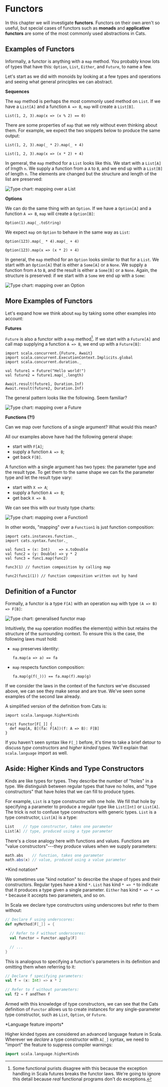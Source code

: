 # Functors

In this chapter we will investigate **functors**.
Functors on their own aren't so useful,
but special cases of functors such as
**monads** and **applicative functors**
are some of the most commonly used abstractions in Cats.

## Examples of Functors

Informally, a functor is anything with a `map` method.
You probably know lots of types that have this:
`Option`, `List`, `Either`, and `Future`, to name a few.

Let's start as we did with monoids by looking at
a few types and operations
and seeing what general principles we can abstract.

**Sequences**

The `map` method is perhaps the most commonly used method on `List`.
If we have a `List[A]` and a function `A => B`, `map` will create a `List[B]`.

```tut:book
List(1, 2, 3).map(x => (x % 2) == 0)
```

There are some properties of `map` that we rely without even thinking about them. For example, we expect the two snippets below to produce the same output:

```tut:book
List(1, 2, 3).map(_ * 2).map(_ + 4)

List(1, 2, 3).map(x => (x * 2) + 4)
```

In gemeral, the `map` method for a `List` looks like this.
We start with a `List[A]` of lrngth `n`.
We supply a function from a `A` to `B`,
and we end up with a `List[B]` of length `n`.
The elements are changed
but the structure and length of the list are preserved:

![Type chart: mapping over a List](src/pages/functors/list-map.pdf+svg)

**Options**

We can do the same thing with an `Option`.
If we have a `Option[A]` and a function `A => B`,
`map` will create a `Option[B]`:

```tut:book
Option(1).map(_.toString)
```

We expect `map` on  `Option` to behave in the same way as `List`:

```tut:book
Option(123).map(_ * 4).map(_ + 4)

Option(123).map(x => (x * 2) + 4)
```

In general, the `map` method for an `Option` looks
similar to that for a `List`.
We start with an `Option[A]`
that is either a `Some[A]` or a `None`.
We supply a function from `A` to `B`,
and the result is either a `Some[B]` or a `None`.
Again, the structure is preserved:
if we start with a `Some` we end up with a `Some`:

![Type chart: mapping over an Option](src/pages/functors/option-map.pdf+svg)

## More Examples of Functors

Let's expand how we think about `map`
by taking some other examples into account:

**Futures**

`Future` is also a functor
with a `map` method[^future-error-handling].
If we start with a `Future[A]`
and call map supplying a function `A => B`,
we end up with a `Future[B]`:

[^future-error-handling]: Some functional purists disagree with this
because the exception handling in Scala futures breaks the functor laws.
We're going to ignore this detail
because *real* functional programs don't do exceptions.

```tut:book:silent
import scala.concurrent.{Future, Await}
import scala.concurrent.ExecutionContext.Implicits.global
import scala.concurrent.duration._
```

```tut:book
val future1 = Future("Hello world!")
val future2 = future1.map(_.length)

Await.result(future1, Duration.Inf)
Await.result(future2, Duration.Inf)
```

The general pattern looks like the following. Seem familiar?

![Type chart: mapping over a Future](src/pages/functors/future-map.pdf+svg)

**Functions (?!)**

Can we map over functions of a single argument?
What would this mean?

All our examples above have had the following general shape:

 - start with `F[A]`;
 - supply a function `A => B`;
 - get back `F[B]`.

A function with a single argument has two types:
the parameter type and the result type.
To get them to the same shape we can
fix the parameter type and let the result type vary:

 - start with `X => A`;
 - supply a function `A => B`;
 - get back `X => B`.

We can see this with our trusty type charts:

![Type chart: mapping over a Function1](src/pages/functors/function-map.pdf+svg)

In other words, "mapping" over a `Function1`
is just function composition:

```tut:book:silent
import cats.instances.function._
import cats.syntax.functor._
```

```tut:book
val func1 = (x: Int)    => x.toDouble
val func2 = (y: Double) => y * 2
val func3 = func1.map(func2)

func3(1) // function composition by calling map

func2(func1(1)) // function composition written out by hand
```

## Definition of a Functor

Formally, a functor is a type `F[A]`
with an operation `map` with type `(A => B) => F[B]`:

![Type chart: generalised functor map](src/pages/functors/generic-map.pdf+svg)

Intuitively, the `map` operation modifies the element(s) within but retains the structure of the surrounding context. To ensure this is the case, the following laws must hold:

- `map` preserves identity:

  ```
  fa.map(a => a) == fa
  ```

- `map` respects function composition:

  ```
  fa.map(g(f(_))) == fa.map(f).map(g)
  ```

If we consider the laws
in the context of the functors we've discussed above,
we can see they make sense and are true.
We've seen some examples of the second law already.

A simplified version of the definition from Cats is:

```tut:book:silent
import scala.language.higherKinds

trait Functor[F[_]] {
  def map[A, B](fa: F[A])(f: A => B): F[B]
}
```

If you haven't seen syntax like `F[_]` before,
it's time to take a brief detour to discuss
*type constructors* and *higher kinded types*.
We'll explain that `scala.language` import as well.

## Aside: Higher Kinds and Type Constructors

Kinds are like types for types.
They describe the number of "holes" in a type.
We distinguish between regular types that have no holes,
and "type constructors" that have holes that we can fill to produce types.

For example, `List` is a type constructor with one hole.
We fill that hole by specifying a parameter to produce
a regular type like `List[Int]` or `List[A]`.
The trick is not to confuse type constructors with generic types.
`List` is a type constructor, `List[A]` is a type:

```scala
List    // type constructor, takes one parameter
List[A] // type, produced using a type parameter
```

There's a close analogy here with functions and values.
Functions are "value constructors"---they
produce values when we supply parameters:

```scala
math.abs    // function, takes one parameter
math.abs(x) // value, produced using a value parameter
```

<div class="callout callout-warning">
*Kind notation*

We sometimes use "kind notation" to describe
the shape of types and their constructors.
Regular types have a kind `*`.
`List` has kind `* => *` to indicate that it
produces a type given a single parameter.
`Either` has kind `* => * => *` because it accepts two parameters,
and so on.
</div>

In Scala we declare type constructors using underscores
but refer to them without:

```scala
// Declare F using underscores:
def myMethod[F[_]] = {

  // Refer to F without underscores:
  val functor = Functor.apply[F]

  // ...
}
```

This is analogous to specifying a function's parameters
in its definition and omitting them when referring to it:

```scala
// Declare f specifying parameters:
val f = (x: Int) => x * 2

// Refer to f without parameters:
val f2 = f andThen f
```

Armed with this knowledge of type constructors,
we can see that the Cats definition of `Functor`
allows us to create instances for any single-parameter type constructor,
such as `List`, `Option`, or `Future`.

<div class="callout callout-info">
*Language feature imports*

Higher kinded types are considered an advanced language feature in Scala.
Wherever we *declare* a type constructor with `A[_]` syntax,
 we need to "import" the feature to suppress compiler warnings:

```scala
import scala.language.higherKinds
```
</div>
